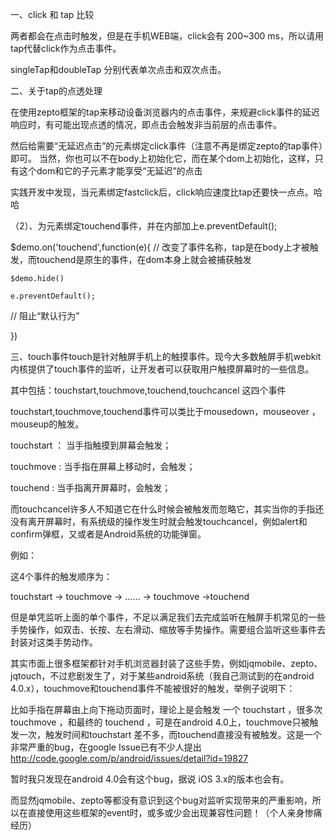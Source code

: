 一、click 和 tap 比较

两者都会在点击时触发，但是在手机WEB端，click会有 200~300 ms，所以请用tap代替click作为点击事件。

singleTap和doubleTap 分别代表单次点击和双次点击。

二、关于tap的点透处理

在使用zepto框架的tap来移动设备浏览器内的点击事件，来规避click事件的延迟响应时，有可能出现点透的情况，即点击会触发非当前层的点击事件。


然后给需要“无延迟点击”的元素绑定click事件（注意不再是绑定zepto的tap事件）即可。
当然，你也可以不在body上初始化它，而在某个dom上初始化，这样，只有这个dom和它的子元素才能享受“无延迟”的点击

实践开发中发现，当元素绑定fastclick后，click响应速度比tap还要快一点点。哈哈

（2）、为元素绑定touchend事件，并在内部加上e.preventDefault();

$demo.on('touchend',function(e){
//
 改变了事件名称，tap是在body上才被触发，而touchend是原生的事件，在dom本身上就会被捕获触发

    $demo.hide()

    e.preventDefault();
//
 阻止“默认行为”

})

三、touch事件touch是针对触屏手机上的触摸事件。现今大多数触屏手机webkit内核提供了touch事件的监听，让开发者可以获取用户触摸屏幕时的一些信息。


其中包括：touchstart,touchmove,touchend,touchcancel 这四个事件

touchstart,touchmove,touchend事件可以类比于mousedown，mouseover
 ，mouseup的触发。

touchstart
 ： 当手指触摸到屏幕会触发；


touchmove
 : 当手指在屏幕上移动时，会触发；


touchend
 : 当手指离开屏幕时，会触发；


而touchcancel许多人不知道它在什么时候会被触发而忽略它，其实当你的手指还没有离开屏幕时，有系统级的操作发生时就会触发touchcancel，例如alert和confirm弹框，又或者是Android系统的功能弹窗。


例如：

这4个事件的触发顺序为：

touchstart -> touchmove -> …… -> touchmove ->touchend

但是单凭监听上面的单个事件，不足以满足我们去完成监听在触屏手机常见的一些手势操作，如双击、长按、左右滑动、缩放等手势操作。需要组合监听这些事件去封装对这类手势动作。

其实市面上很多框架都针对手机浏览器封装了这些手势，例如jqmobile、zepto、jqtouch，不过悲剧发生了，对于某些android系统（我自己测试到的在android 4.0.x），touchmove和touchend事件不能被很好的触发，举例子说明下：

比如手指在屏幕由上向下拖动页面时，理论上是会触发 一个 touchstart ，很多次 touchmove ，和最终的 touchend ，可是在android 4.0上，touchmove只被触发一次，触发时间和touchstart 差不多，而touchend直接没有被触发。这是一个非常严重的bug，在google Issue已有不少人提出  http://code.google.com/p/android/issues/detail?id=19827

暂时我只发现在android 4.0会有这个bug，据说 iOS 3.x的版本也会有。

而显然jqmobile、zepto等都没有意识到这个bug对监听实现带来的严重影响，所以在直接使用这些框架的event时，或多或少会出现兼容性问题！（个人亲身惨痛经历）

<meta name="viewport" content="width=device-width, user-scalable=no, initial-scale=1.0, maximum-scale=1.0, minimum-scale=1.0"/>


